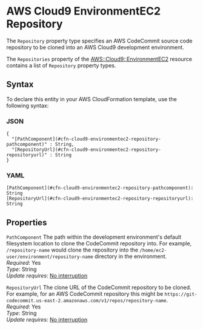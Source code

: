 # AWS Cloud9 EnvironmentEC2 Repository<a name="aws-properties-cloud9-environmentec2-repository"></a>

<a name="aws-properties-cloud9-environmentec2-repository-description"></a>The `Repository` property type specifies an AWS CodeCommit source code repository to be cloned into an AWS Cloud9 development environment\.

<a name="aws-properties-cloud9-environmentec2-repository-inheritance"></a> The `Repositories` property of the [AWS::Cloud9::EnvironmentEC2](aws-resource-cloud9-environmentec2.md) resource contains a list of `Repository` property types\.

## Syntax<a name="aws-properties-cloud9-environmentec2-repository-syntax"></a>

To declare this entity in your AWS CloudFormation template, use the following syntax:

### JSON<a name="aws-properties-cloud9-environmentec2-repository-syntax.json"></a>

```
{
  "[PathComponent](#cfn-cloud9-environmentec2-repository-pathcomponent)" : String,
  "[RepositoryUrl](#cfn-cloud9-environmentec2-repository-repositoryurl)" : String
}
```

### YAML<a name="aws-properties-cloud9-environmentec2-repository-syntax.yaml"></a>

```
[PathComponent](#cfn-cloud9-environmentec2-repository-pathcomponent): String
[RepositoryUrl](#cfn-cloud9-environmentec2-repository-repositoryurl): String
```

## Properties<a name="aws-properties-cloud9-environmentec2-repository-properties"></a>

`PathComponent`  <a name="cfn-cloud9-environmentec2-repository-pathcomponent"></a>
The path within the development environment's default filesystem location to clone the CodeCommit repository into\. For example, `/repository-name` would clone the repository into the `/home/ec2-user/environment/repository-name` directory in the environment\.  
 *Required*: Yes  
 *Type*: String  
 *Update requires*: [No interruption](using-cfn-updating-stacks-update-behaviors.md#update-no-interrupt) 

`RepositoryUrl`  <a name="cfn-cloud9-environmentec2-repository-repositoryurl"></a>
The clone URL of the CodeCommit repository to be cloned\. For example, for an AWS CodeCommit repository this might be `https://git-codecommit.us-east-2.amazonaws.com/v1/repos/repository-name`\.  
 *Required*: Yes  
 *Type*: String  
 *Update requires*: [No interruption](using-cfn-updating-stacks-update-behaviors.md#update-no-interrupt) 